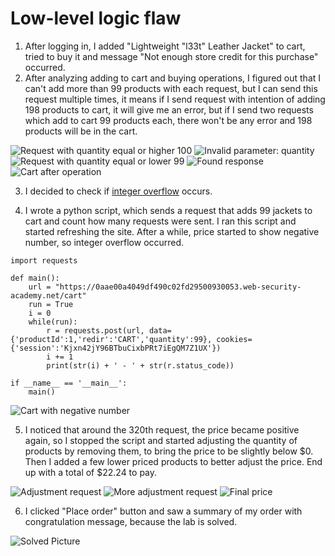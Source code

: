 # Low-level logic flaw 

1. After logging in, I added "Lightweight "l33t" Leather Jacket" to cart, tried to buy it and message "Not enough store credit for this purchase" occurred. 
2. After analyzing adding to cart and buying operations, I figured out that I can't add more than 99 products with each request, but I can send this request multiple times, it means if I send request with intention of adding 198 products to cart, it will give me an error, but if I send two requests which add to cart 99 products each, there won't be any error and 198 products will be in the cart.    

![Request with quantity equal or higher 100](2.1.png)
![Invalid parameter: quantity](2.2.png)
![Request with quantity equal or lower 99](2.3.png)
![Found response](2.4.png)
![Cart after operation](2.5.png)

3. I decided to check if [integer overflow](https://en.wikipedia.org/wiki/Integer_overflow) occurs.

4. I wrote a python script, which sends a request that adds 99 jackets to cart and count how many requests were sent. I ran this script and started refreshing the site. After a while, price started to show negative number, so integer overflow occurred. 

```
import requests

def main():
    url = "https://0aae00a4049df490c02fd29500930053.web-security-academy.net/cart"
    run = True
    i = 0
    while(run):
        r = requests.post(url, data={'productId':1,'redir':'CART','quantity':99}, cookies={'session':'Kjxn42jY96BTbuCixbPRt7iEgQM7Z1UX'})
        i += 1
        print(str(i) + ' - ' + str(r.status_code))

if __name__ == '__main__':
    main()
```
![Cart with negative number](4.1.png)

5. I noticed that around the 320th request, the price became positive again, so I stopped the script and started adjusting the quantity of products by removing them, to bring the price to be slightly below $0. Then I added a few lower priced products to better adjust the price. End up with a total of $22.24 to pay.  

![Adjustment request](5.1.png)
![More adjustment request](5.2.png)
![Final price](5.3.png)

6. I clicked "Place order" button and saw a summary of my order with congratulation message, because the lab is solved. 

![Solved Picture](6.1.png)